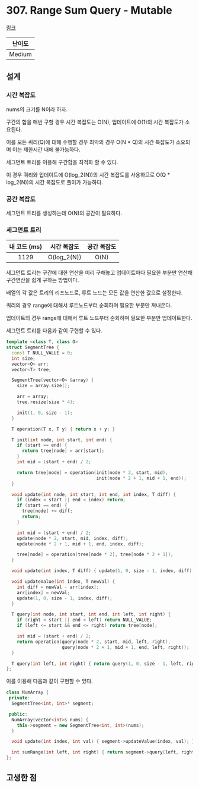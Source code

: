 # 307. Range Sum Query - Mutable

[링크](https://leetcode.com/problems/range-sum-query-mutable/)

| 난이도 |
| :----: |
| Medium |

## 설계

### 시간 복잡도

nums의 크기를 N이라 하자.

구간의 합을 매번 구할 경우 시간 복잡도는 O(N), 업데이트에 O(1)의 시간 복잡도가 소요된다.

이를 모든 쿼리(Q)에 대해 수행할 경우 최악의 경우 O(N \* Q)의 시간 복잡도가 소요되며 이는 제한시간 내에 불가능하다.

세그먼트 트리를 이용해 구간합을 최적화 할 수 있다.

이 경우 쿼리와 업데이트에 O(log_2(N))의 시간 복잡도를 사용하므로 O(Q \* log_2(N))의 시간 복잡도로 풀이가 가능하다.

### 공간 복잡도

세그먼트 트리를 생성하는데 O(N)의 공간이 필요하다.

### 세그먼트 트리

| 내 코드 (ms) | 시간 복잡도 | 공간 복잡도 |
| :----------: | :---------: | :---------: |
|     1129      | O(log_2(N)) |    O(N)     |

세그먼트 트리는 구간에 대한 연산을 미리 구해놓고 업데이트마다 필요한 부분만 연산해 구간연산을 쉽게 구하는 방법이다.

배열의 각 값은 트리의 리프노드로, 루트 노드는 모든 값을 연산한 값으로 설정한다.

쿼리의 경우 range에 대해서 루트노드부터 순회하며 필요한 부분만 꺼내온다.

업데이트의 경우 range에 대해서 루트 노드부터 순회하며 필요한 부분만 업데이트한다.

세그먼트 트리를 다음과 같이 구현할 수 있다.

```cpp
template <class T, class O>
struct SegmentTree {
  const T NULL_VALUE = 0;
  int size;
  vector<O> arr;
  vector<T> tree;

  SegmentTree(vector<O> &array) {
    size = array.size();

    arr = array;
    tree.resize(size * 4);

    init(1, 0, size - 1);
  }

  T operation(T x, T y) { return x + y; }

  T init(int node, int start, int end) {
    if (start == end) {
      return tree[node] = arr[start];
    }
    int mid = (start + end) / 2;

    return tree[node] = operation(init(node * 2, start, mid),
                                  init(node * 2 + 1, mid + 1, end));
  }

  void update(int node, int start, int end, int index, T diff) {
    if (index < start || end < index) return;
    if (start == end) {
      tree[node] += diff;
      return;
    }

    int mid = (start + end) / 2;
    update(node * 2, start, mid, index, diff);
    update(node * 2 + 1, mid + 1, end, index, diff);

    tree[node] = operation(tree[node * 2], tree[node * 2 + 1]);
  }

  void update(int index, T diff) { update(1, 0, size - 1, index, diff); }

  void updateValue(int index, T newVal) {
    int diff = newVal - arr[index];
    arr[index] = newVal;
    update(1, 0, size - 1, index, diff);
  }

  T query(int node, int start, int end, int left, int right) {
    if (right < start || end < left) return NULL_VALUE;
    if (left <= start && end <= right) return tree[node];

    int mid = (start + end) / 2;
    return operation(query(node * 2, start, mid, left, right),
                     query(node * 2 + 1, mid + 1, end, left, right));
  }

  T query(int left, int right) { return query(1, 0, size - 1, left, right); }
};
```

이를 이용해 다음과 같이 구현할 수 있다.

```cpp
class NumArray {
 private:
  SegmentTree<int, int>* segment;

 public:
  NumArray(vector<int>& nums) {
    this->segment = new SegmentTree<int, int>(nums);
  }

  void update(int index, int val) { segment->updateValue(index, val); }

  int sumRange(int left, int right) { return segment->query(left, right); }
};
```

## 고생한 점